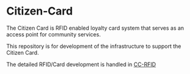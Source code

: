 # Citizen-Card
The Citizen Card is RFID enabled loyalty card system that serves as an access point for community services.

This repository is for development of the infrastructure to support the Citizen Card. 

The detailed RFID/Card development is handled in [CC-RFID](https://github.com/Citizen-Group/CC-RFID)
